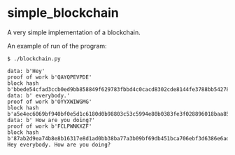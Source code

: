 # simple_blockchain

A very simple implementation of a blockchain.

An example of run of the program:

```
$ ./blockchain.py

data: b'Hey'
proof of work b'QAYQPEVPDE'
block hash b'bbede54cfad3ccb0ed9bb858849f629783fbbd4c0cacd8302cde8144fe3788bb54278196ca5de188e7d4a388d33ff1078633fa081666f8fbf0386bc277e00000'
data: b' everybody.'
proof of work b'OYYXWIWGMG'
block hash b'a5e4ec6069bf940bf0e5d1c6180d0b98803c53c5994e80b0383fe3f028896018baa85d0f0cb0961a01bd0eae06858cca4b2735706ec876a627a96dbec8100000'
data: b' How are you doing?'
proof of work b'FCLPWNKXZF'
block hash b'87ab2d9ea74b8e8b16317e8d1ad0bb38ba77a3b09bf69db451bca706ebf3d6386e6adc570eada9c70436e9b2ffc215134c0c9bfb7173188ac0b5f1de60500000'
Hey everybody. How are you doing?
```
